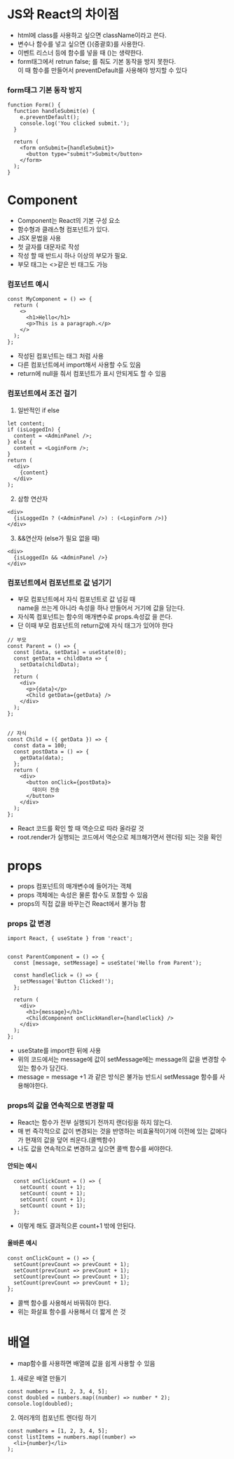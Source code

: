 # JS와 React의 차이점
- html에 class를 사용하고 싶으면 className이라고 쓴다.
- 변수나 함수를 넣고 싶으면 {}(중괄호)를 사용한다.
- 이벤트 리스너 등에 함수를 넣을 때 ()는 생략한다.
- form태그에서 retrun false; 를 줘도 기본 동작을 방지 못한다.<br>
이 때 함수를 만들어서 preventDefault를 사용해야 방지할 수 있다
### form태그 기본 동작 방지
```
function Form() {
  function handleSubmit(e) {
    e.preventDefault();
    console.log('You clicked submit.');
  }

  return (
    <form onSubmit={handleSubmit}>
      <button type="submit">Submit</button>
    </form>
  );
}
```

# Component

- Component는 React의 기본 구성 요소
- 함수형과 클래스형 컴포넌트가 있다.
- JSX 문법을 사용
- 첫 글자를 대문자로 작성
- 작성 할 때 반드시 하나 이상의 부모가 필요.
- 부모 태그는 <>같은 빈 태그도 가능

### 컴포넌트 예시
```
const MyComponent = () => {
  return (
    <>
      <h1>Hello</h1>
      <p>This is a paragraph.</p>
    </>
  );
};
```
- 작성된 컴포넌트는 태그 처럼 사용
- 다른 컴포넌트에서 import해서 사용할 수도 있음
- return에 null을 줘서 컴포넌트가 표시 안되게도 할 수 있음 

### 컴포넌트에서 조건 걸기
1. 일반적인 if else
```
let content;
if (isLoggedIn) {
  content = <AdminPanel />;
} else {
  content = <LoginForm />;
}
return (
  <div>
    {content}
  </div>
);
```

2. 삼항 연산자
```
<div>
  {isLoggedIn ? (<AdminPanel />) : (<LoginForm />)}
</div>
```

3. &&연산자 (else가 필요 없을 때)
```
<div>
  {isLoggedIn && <AdminPanel />}
</div>
```

### 컴포넌트에서 컴포넌트로 값 넘기기
- 부모 컴포넌트에서 자식 컴포넌트로 값 넘길 때<br>
name을 쓰는게 아니라 속성을 하나 만들어서 거기에 값을 담는다.
- 자식쪽 컴포넌트는 함수의 매개변수로 props.속성값 을 쓴다.
- 단 이때 부모 컴포넌트의 return값에 자식 태그가 있어야 한다
```
// 부모														
const Parent = () => {
  const [data, setData] = useState(0);
  const getData = childData => {
    setData(childData);
  };
  return (
    <div>
      <p>{data}</p>
      <Child getData={getData} />
    </div>
  );
};


// 자식
const Child = ({ getData }) => {
  const data = 100;
  const postData = () => {
    getData(data);
  };
  return (
    <div>
      <button onClick={postData}>
    	데이터 전송
      </button>
    </div>
  );
};

```
- React 코드를 확인 할 때 역순으로 따라 올라갈 것
- root.render가 실행되는 코드에서 역순으로 체크해가면서 렌더링 되는 것을 확인

# props
- props 컴포넌트의 매개변수에 들어가는 객체
- props 객체에는 속성은 물론 함수도 포함할 수 있음
- props의 직접 값을 바꾸는건 React에서 불가능 함

### props 값 변경
```
import React, { useState } from 'react';


const ParentComponent = () => {
  const [message, setMessage] = useState('Hello from Parent');

  const handleClick = () => {
    setMessage('Button Clicked!');
  };  
  
  return (
    <div>
      <h1>{message}</h1>
      <ChildComponent onClickHandler={handleClick} />
    </div>
  );
};

```
- useState를 import한 뒤에 사용
- 위의 코드에서는 message에 값이 setMessage에는 message의 값을 변경할 수 있는 함수가 담긴다.
- message = message +1 과 같은 방식은 불가능 반드시 setMessage 함수를 사용해야한다.

### props의 값을 연속적으로 변경할 때
- React는 함수가 전부 실행되기 전까지 랜더링을 하지 않는다.
- 매 번 즉각적으로 값이 변경되는 것을 반영하는 비효율적이기에 이전에 있는 값에다가 현재의 값을 덮어 씌운다.(콜백함수) 
- 나도 값을 연속적으로 변경하고 싶으면 콜백 함수를 써야한다.

#### 안되는 예시  
```
  const onClickCount = () => {
    setCount( count + 1);
    setCount( count + 1);
    setCount( count + 1);
    setCount( count + 1);
  };
```
- 이렇게 해도 결과적으론 count+1 밖에 안된다.

#### 올바른 예시
```
const onClickCount = () => {
  setCount(prevCount => prevCount + 1);
  setCount(prevCount => prevCount + 1);
  setCount(prevCount => prevCount + 1);
  setCount(prevCount => prevCount + 1);
};
```
- 콜백 함수를 사용해서 바꿔줘야 한다.
- 위는 화살표 함수를 사용해서 더 짧게 쓴 것 

# 배열
- map함수를 사용하면 배열에 값을 쉽게 사용할 수 있음 

1. 새로운 배열 만들기
```
const numbers = [1, 2, 3, 4, 5];
const doubled = numbers.map((number) => number * 2);
console.log(doubled);
```

2. 여러개의 컴포넌트 렌더링 하기
```
const numbers = [1, 2, 3, 4, 5];
const listItems = numbers.map((number) =>
  <li>{number}</li>
);
```